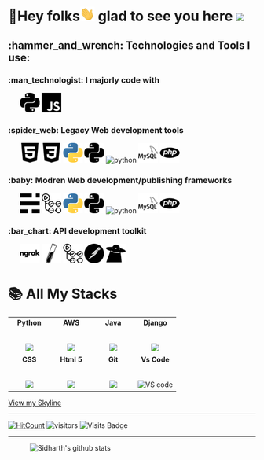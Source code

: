 # :star2:Hey folks<img src="icons/wave.gif" width="30px" /> glad to see you here <img src="https://media1.tenor.com/images/cb8a955868507a9d44ecd84f723096dc/tenor.gif?itemid=15341790" width="30px" />

<!--
**sid-r-singh/sid-r-singh** is a ✨ _special_ ✨ repository because its `README.md` (this file) appears on your GitHub profile.

Here are some ideas to get you started:

- 🔭 I’m currently working on ...
- 🌱 I’m currently learning ...
- 👯 I’m looking to collaborate on ...
- 🤔 I’m looking for help with ...
- 💬 Ask me about ...
- 📫 How to reach me: ...
- 😄 Pronouns: ...
- ⚡ Fun fact: ...
-->
 <!-- GitHub README Stats -->
 <!-- <img height="auto" align="left" src="https://github-readme-stats.vercel.app/api/top-langs/?username=sid-r-singh&layout=compact&langs_count=8&bg_color=90,7367f0,b780ec&title_color=fff&text_color=fff&icon_color=fff" />  -->
<h2 align="left">:hammer_and_wrench: Technologies and Tools I use:</h2>
	<h3 align="left">:man_technologist: I majorly code with</h3>
		<p align="left">
			&nbsp; &nbsp; &nbsp;
			<img src="icons/bnw/python_simpleicons.svg" alt="python" left="20px" width="40" height="40"/>
			<img src="icons/bnw/javascript.svg" alt="javascript" width="40" height="40"/>
    	</p>
	<h3 align="left">:spider_web: Legacy Web development tools</h3>
		<p align="left">
			&nbsp; &nbsp; &nbsp;
			<img src="icons/bnw/html 5.svg" alt="ghost" width="40" height="40"/> 
			<img src="icons/bnw/css 3.svg" alt="githubactions" width="40" height="40"/>
			<img src="icons/colorful/python.svg" alt="python" width="40" height="40"/> <img src="icons/bnw/python_simpleicons.svg" alt="python" width="40" height="40"/>
			<img src="https://www.vectorlogo.zone/logos/python/python-vertical.svg" alt="python" width="40" height="40"/>
			<img src="icons/bnw/mysql.svg" alt="mysql" width="40" height="40"/> <img src="icons/bnw/php.svg" alt="php" width="40" height="40"/>
    	</p>
	<h3 align="left">:baby: Modren Web development/publishing frameworks</h3>
		<p align="left">
			&nbsp; &nbsp; &nbsp;
			<img src="icons/bnw/ghost.svg" alt="ghost" width="40" height="40"/> 
			<img src="icons/bnw/githubactions.svg" alt="githubactions" width="40" height="40"/>
			<img src="icons/colorful/python.svg" alt="python" width="40" height="40"/> <img src="icons/bnw/python_simpleicons.svg" alt="python" width="40" height="40"/>
			<img src="https://www.vectorlogo.zone/logos/python/python-vertical.svg" alt="python" width="40" height="40"/>
			<img src="icons/bnw/mysql.svg" alt="mysql" width="40" height="40"/> <img src="icons/bnw/php.svg" alt="php" width="40" height="40"/>
    	</p>
	<h3 align="left">:bar_chart: API development toolkit</h3>
		<p align="left">
			&nbsp; &nbsp; &nbsp;
			<img src="icons/bnw/ngrok.svg" alt="ngrok" width="40" height="40"/> <img src="icons/bnw/jekyll.svg" alt="jekyll" width="40" height="40"/> 
			<img src="icons/bnw/githubactions.svg" alt="githubactions" width="40" height="40"/>
			<img src="icons/bnw/postman.svg" alt="postman" width="40" height="40"/> <img src="icons/bnw/hoppscotch.svg" alt="hoppscotch" width="40" height="40"/> 
    	</p>
	
		
    

# :books: All My Stacks

<table>
  <tbody>
    <tr valign="top">
      <td width="25%" align="center">
	      <span><strong>Python</strong></span><br><br><br>
        <img height="100px" src="https://upload.wikimedia.org/wikipedia/commons/thumb/c/c3/Python-logo-notext.svg/1200px-Python-logo-notext.svg.png">
      </td>
      <td width="25%" align="center">
	      <span><strong>AWS</strong></span><br><br><br>
        <img height="64px" src="https://cdn.svgporn.com/logos/aws.svg">
      </td>
      <td width="25%" align="center">
        <span><strong>Java</strong></span><br><br><br>
        <img height="100px" src="https://upload.wikimedia.org/wikipedia/en/thumb/3/30/Java_programming_language_logo.svg/1200px-Java_programming_language_logo.svg.png">
      </td>
      <td width="25%" align="center">
        <span><strong>Django</strong></span><br><br><br>
        <img height="64px" src="https://encrypted-tbn0.gstatic.com/images?q=tbn%3AANd9GcRlHpEsRq4pIo4vTLAn24qGNwG41dFdXLJwsQ&usqp=CAU">
      </td>
     </tr>
    <tr valign="top">
      <td width="25%" align="center">
        <span><strong>CSS</strong></span><br><br><br>
        <img height="64px" src="https://cdn.svgporn.com/logos/css-3.svg">
      </td>
      <td width="25%" align="center">
        <span><strong>Html 5</strong></span><br><br><br>
        <img height="64px" src="https://cdn.svgporn.com/logos/html-5.svg">
      </td>
      <td width="25%" align="center">
        <span><strong>Git</strong></span><br><br><br>
        <img height="64px" src="https://cdn.svgporn.com/logos/git-icon.svg">
      </td>
      <td width="25%" align="center">
        <span><strong>Vs Code</strong></span><br><br><br>
        <img height="64px" title="VS code" src="https://cdn.svgporn.com/logos/visual-studio-code.svg">
      </td>
    </tr>

  </tbody>
</table>

<a href="https://skyline.github.com/sid-r-singh/2020">View my Skyline</a>

---
[![HitCount](http://hits.dwyl.com/sid-r-singh/telegram-python.svg)](http://hits.dwyl.com/sid-r-singh/sid-r-singh)
![visitors](https://visitor-badge.glitch.me/badge?page_id=sid-r-singh.sid-r-singh)
![Visits Badge](https://badges.pufler.dev/visits/sid-r-singh/sid-r-singh?style=for-the-badge&logo=github)

---


  <a href="https://gitstats.me/sid-r-singh">
    <img width="460" height="auto" align="right" alt="Sidharth's github stats" 
         src="https://github-readme-stats.vercel.app/api?username=sid-r-singh&show_icons=true&count_private=true&include_all_commits=true&bg_color=fff&title_color=000&text_color=000&icon_color=000" />

